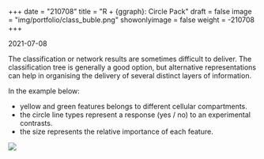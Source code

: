 +++
date = "210708"
title = "R + {ggraph}: Circle Pack"
draft = false
image = "img/portfolio/class_buble.png"
showonlyimage = false
weight = -210708
+++

2021-07-08

<!--more-->

The classification or network results are sometimes difficult to deliver. The
classification tree is generally a good option, but alternative
representations can help in organising the delivery of several distinct
layers of information.

In the example below:

- yellow and green features belongs to different cellular compartments.
- the circle line types represent a response (yes / no) to an experimental
  contrasts.
- the size represents the relative importance of each feature.

![](../../img/portfolio/class_buble.png)

[modeline]: # ( vim: set foldlevel=0 spell spelllang=en_gb: )

